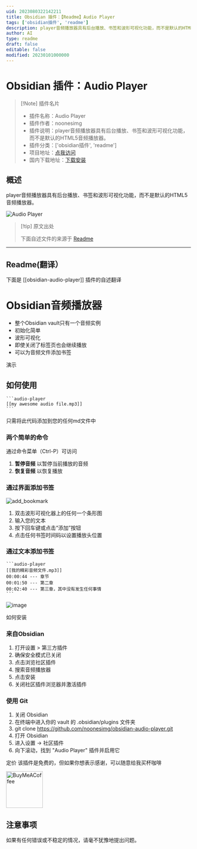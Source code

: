 ```yaml
---
uid: 2023080322142211
title: Obsidian 插件：【Readme】Audio Player
tags: ['obsidian插件', 'readme']
description: player音频播放器具有后台播放、书签和波形可视化功能，而不是默认的HTML5音频播放器。
author: AI
type: readme
draft: false
editable: false
modified: 20230101000000
---
```


# Obsidian 插件：Audio Player

> [!Note] 插件名片
> - 插件名称：Audio Player
> - 插件作者：noonesimg
> - 插件说明：player音频播放器具有后台播放、书签和波形可视化功能，而不是默认的HTML5音频播放器。
> - 插件分类：['obsidian插件', 'readme']
> - 项目地址：[点我访问](https://github.com/noonesimg/obsidian-audio-player)
> - 国内下载地址：[下载安装](https://pkmer.cn/products/plugin/pluginMarket/?obsidian-audio-player)

## 概述

player音频播放器具有后台播放、书签和波形可视化功能，而不是默认的HTML5音频播放器。

![Audio Player](https://cdn.pkmer.cn/covers/obsidian-audio-player_new.gif!pkmer)

> [!tip] 原文出处
> 
>下面自述文件的来源于 [Readme](https://ghproxy.net/https://raw.githubusercontent.com/noonesimg/obsidian-audio-player/main/README.md)
> 

---

## Readme(翻译）

下面是 [[obsidian-audio-player]] 插件的自述翻译


# Obsidian音频播放器

- 整个Obsidian vault只有一个音频实例
- 初始化简单
- 波形可视化
- 即使关闭了标签页也会继续播放
- 可以为音频文件添加书签

演示

## 如何使用
~~~
```audio-player
[[my awesome audio file.mp3]]
```
~~~
只需将此代码添加到您的任何md文件中

### 两个简单的命令
通过命令菜单（Ctrl-P）可访问

1. **暂停音频** 以暂停当前播放的音频
2. **恢复音频** 以恢复播放

### 通过界面添加书签
![add_bookmark](https://user-images.githubusercontent.com/117757392/201384274-14831e0b-458e-4a01-9869-34f34ad628cc.gif)

1. 双击波形可视化器上的任何一个条形图
2. 输入您的文本
3. 按下回车键或点击“添加”按钮
4. 点击任何书签时间码以设置播放头位置

### 通过文本添加书签
~~~
```audio-player
[[我的精彩音频文件.mp3]]
00:00:44 --- 章节
00:01:50 --- 第二章
00:02:40 --- 第三章，其中没有发生任何事情
```
~~~
![image](https://user-images.githubusercontent.com/117757392/201384550-33aa7f25-cadc-4ce5-a846-24d87bd7a05d.png)

如何安装

### 来自Obsidian

1. 打开设置 > 第三方插件
2. 确保安全模式已关闭
3. 点击浏览社区插件
4. 搜索音频播放器
5. 点击安装
6. 关闭社区插件浏览器并激活插件

### 使用 Git

1. 关闭 Obsidian
2. 在终端中进入你的 vault 的 .obsidian/plugins 文件夹
3. git clone https://github.com/noonesimg/obsidian-audio-player.git
4. 打开 Obsidian
5. 进入设置 -> 社区插件
6. 向下滚动，找到 "Audio Player" 插件并启用它

定价
该插件是免费的，但如果你想表示感谢，可以随意给我买杯咖啡

[<img src="https://cdn.buymeacoffee.com/buttons/v2/default-yellow.png" alt="BuyMeACoffee" width="100">](https://www.buymeacoffee.com/noonesimg)

## 注意事项
如果有任何错误或不稳定的情况，请毫不犹豫地提出问题。



